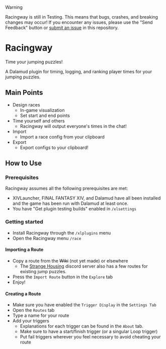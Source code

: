 > [!WARNING]  
> Racingway is still in Testing. This means that bugs, crashes, and breaking changes may occur!
> If you encounter any issues, please use the "Send Feedback" button or [submit an issue](https://github.com/Abyeon/Racingway/issues) in this repository.

# Racingway

Time your jumping puzzles!

A Dalamud plugin for timing, logging, and ranking player times for your jumping puzzles.

## Main Points

* Design races
  * In-game visualization
  * Set start and end points
* Time yourself and others
  * Racingway will output everyone's times in the chat!
* Import
  * Import a race config from your clipboard
* Export
  * Export configs to your clipboard!

## How to Use

### Prerequisites

Racingway assumes all the following prerequisites are met:

* XIVLauncher, FINAL FANTASY XIV, and Dalamud have all been installed and the game has been run with Dalamud at least once.
* You have "Get plugin testing builds" enabled in ``/xlsettings``

### Getting started

* Install Racingway through the ``/xlplugins`` menu
* Open the Racingway menu ``/race``

#### Importing a Route
* Copy a route from the ~~Wiki~~ (not yet made) or elsewhere
    * The [Strange Housing](https://strangehousing.ju.mp/) discord server also has a few routes for existing jump puzzles.
* Press the ``Import Route`` button in the ``Explore`` tab
* Enjoy!

#### Creating a Route
* Make sure you have enabled the ``Trigger Display`` in the ``Settings Tab``
* Open the ``Routes`` tab
* Type a name for your route
* Add your triggers
    * Explanations for each trigger can be found in the ``About`` tab.
    * Make sure to have a start/finish trigger (or a singular Loop trigger)
    * Put fail triggers wherever you feel necessary to avoid cheating your route
